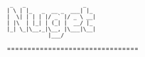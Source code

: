      _   _                  _
    | \ | |_   _  __ _  ___| |_
    |  \| | | | |/ _` |/ _ \ __|
    | |\  | |_| | (_| |  __/ |_
    |_| \_|\__,_|\__, |\___|\__|
                 |___/
================================
